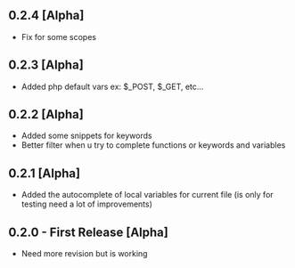 ## 0.2.4 [Alpha]
* Fix for some scopes

## 0.2.3 [Alpha]
* Added php default vars ex: $_POST, $_GET, etc...

## 0.2.2 [Alpha]
* Added some snippets for keywords
* Better filter when u try to complete functions or keywords and variables

## 0.2.1 [Alpha]
* Added the autocomplete of local variables for current file (is only for testing need a lot of improvements)

## 0.2.0 - First Release [Alpha]
* Need more revision but is working
